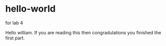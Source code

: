 # hello-world

for lab 4


Hello william. If you are reading this then congradulations you finished the first part.

